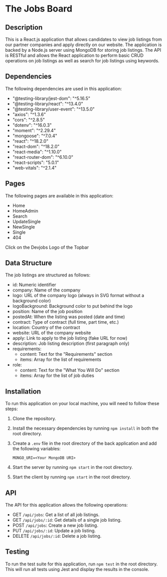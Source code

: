 # The Jobs Board 
## Description

This is a React.js application that allows candidates to view job listings from our partner companies and apply directly on our website. The application is backed by a Node.js server using MongoDB for storing job listings. The API is RESTful and allows the React application to perform basic CRUD operations on job listings as well as search for job listings using keywords.

## Dependencies

The following dependencies are used in this application:

- "@testing-library/jest-dom": "^5.16.5"
- "@testing-library/react": "^13.4.0"
- "@testing-library/user-event": "^13.5.0"
- "axios": "^1.3.6"
- "cors": "^2.8.5"
- "dotenv": "^16.0.3"
- "moment": "^2.29.4"
- "mongoose": "^7.0.4"
- "react": "^18.2.0"
- "react-dom": "^18.2.0"
- "react-media": "^1.10.0"
- "react-router-dom": "^6.10.0"
- "react-scripts": "5.0.1"
- "web-vitals": "^2.1.4"

## Pages

The following pages are available in this application:

- Home 
- HomeAdmin
- Search
- UpdateSingle
- NewSingle
- Single
- 404

Click on the Devjobs Logo of the Topbar
## Data Structure

The job listings are structured as follows:

- id: Numeric identifier
- company: Name of the company
- logo: URL of the company logo (always in SVG format without a background color)
- logoBackground: Background color to put behind the logo
- position: Name of the job position
- postedAt: When the listing was posted (date and time)
- contract: Type of contract (full time, part time, etc.)
- location: Country of the contract
- website: URL of the company website
- apply: Link to apply to the job listing (fake URL for now)
- description: Job listing description (first paragraph only)
- requirements:
  - content: Text for the "Requirements" section
  - items: Array for the list of requirements
- role:
  - content: Text for the "What You Will Do" section
  - items: Array for the list of job duties

## Installation

To run this application on your local machine, you will need to follow these steps:

1. Clone the repository.
2. Install the necessary dependencies by running `npm install` in both the root directory.
3. Create a `.env` file in the root directory of the back application and add the following variables:

   ```
   MONGO_URI=<Your MongoDB URI>
   ```

4. Start the server by running `npm start` in the root directory.
5. Start the client by running `npm start` in the root directory.

## API

The API for this application allows the following operations:

- GET `/api/jobs`: Get a list of all job listings.
- GET `/api/jobs/:id`: Get details of a single job listing.
- POST `/api/jobs`: Create a new job listing.
- PUT `/api/jobs/:id`: Update a job listing.
- DELETE `/api/jobs/:id`: Delete a job listing.

## Testing

To run the test suite for this application, run `npm test` in the root directory. This will run all tests using Jest and display the results in the console.
